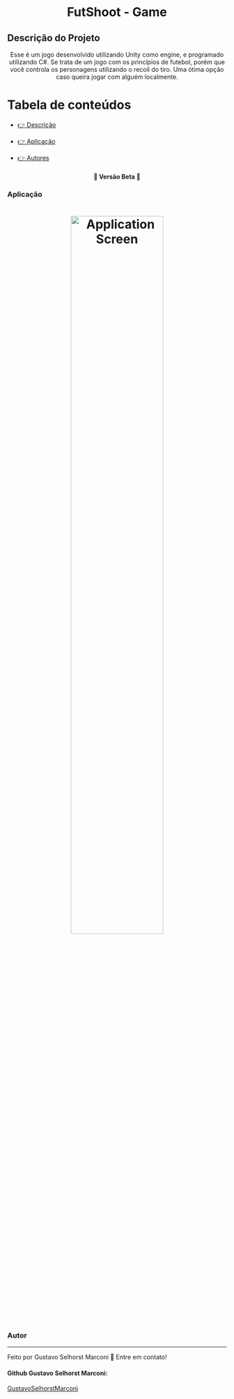 <h1 align="center">FutShoot - Game</h1>

## Descrição do Projeto

<p align="center">Esse é um jogo desenvolvido utilizando Unity como engine, e programado utilizando C#. Se trata de um jogo com os princípios de futebol, porém que você controla os personagens utilizando o recoil do tiro. Uma ótima opção caso queira jogar com alguém localmente.</p>

# Tabela de conteúdos

<!--ts-->

- [👉 Descrição](#Descrição-do-Projeto)
- [👉 Aplicação](#Aplicação)
- [👉 Autores](#Autor)

  <!--te-->

<h4 align="center"> 
	🚧  Versão Beta  🚧
</h4>

### Aplicação

<h1 align="center">
  <img alt="Application Screen" title="#Application Screen" src="https://play-static.unity.com/20230211/p/images/45f78f57-1e3a-4dc1-a35a-6d7206d1046e_test.png" width= "65%" height= "65%"/>
</h1>

### Autor

---

Feito por Gustavo Selhorst Marconi 🥨 Entre em contato!
<br>

#### Github Gustavo Selhorst Marconi:

[GustavoSelhorstMarconi](https://github.com/GustavoSelhorstMarconi)
